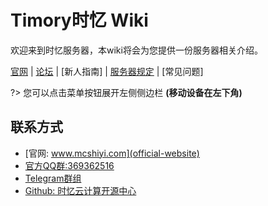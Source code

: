 
# Timory时忆 Wiki

欢迎来到时忆服务器，本wiki将会为您提供一份服务器相关介绍。

[官网](https://www.mcshiyi.com/) | [论坛](https://bbs.mcshiyi.com) | [新人指南] | [服务器规定](join/rules.md) | [常见问题]   

?> 您可以点击菜单按钮展开左侧侧边栏 **(移动设备在左下角)**

## 联系方式

- [官网: www.mcshiyi.com](official-website)
- [官方QQ群:369362516](https://jq.qq.com/?_wv=1027&k=5pTDqm8)
- [Telegram群组](https://t.me/joinchat/IdDH-Egtujuf1UzuCWznJw)
- [Github: 时忆云计算开源中心](https://github.com/TimoryGroup)
